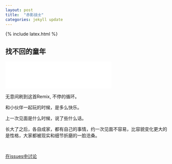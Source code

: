 ```yaml
---
layout: post
title:  "赤影战士"
categories: jekyll update
---
```


{% include latex.html %}

## 找不回的童年

<iframe frameborder="no" border="0" marginwidth="0" marginheight="0" width=330 height=86 src="//music.163.com/outchain/player?type=2&id=33922431&auto=1&height=66"></iframe>

无意间刷到这首Remix, 不停的循环。

和小伙伴一起玩的时候，是多么快乐。

上一次见面是什么时候，说了些什么话。

> 
长大了之后，各自成家，都有自己的事情，约一次见面不容易，比容貌变化更大的是性格，大家都被现实和细节折磨的一脸沧桑。


<br/> 

[在issues中讨论](https://github.com/pengbo-learn/pengbo-learn.github.io/issues)




